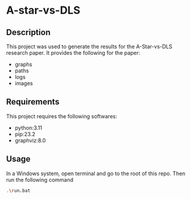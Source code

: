 # A-star-vs-DLS

## Description

This project was used to generate the results for the A-Star-vs-DLS research paper. It provides the following for the paper:

- graphs
- paths
- logs
- images

## Requirements

This project requires the following softwares:

- python:3.11
- pip:23.2
- graphviz:8.0

## Usage

In a Windows system, open terminal and go to the root of this repo. Then run the following command

```bash
.\run.bat
```
